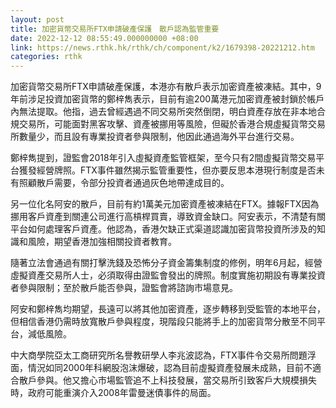 ```yaml
---
layout: post
title: 加密貨幣交易所FTX申請破產保護　散戶認為監管重要
date: 2022-12-12 08:55:49.000000000 +08:00
link: https://news.rthk.hk/rthk/ch/component/k2/1679398-20221212.htm
categories: rthk
---
```


加密貨幣交易所FTX申請破產保護，本港亦有散戶表示加密資產被凍結。其中，9年前涉足投資加密貨幣的鄭梓雋表示，目前有逾200萬港元加密資產被封鎖於帳戶內無法提取。他指，過去曾經遇過不同交易所突然倒閉，明白資產存放在非本地合規交易所，可能面對黑客攻擊、資產被挪用等風險，但礙於香港合規虛擬貨幣交易所數量少，而且設有專業投資者參與限制，他因此通過海外平台進行交易。

鄭梓雋提到，證監會2018年引入虛擬資產監管框架，至今只有2間虛擬貨幣交易平台獲發經營牌照。FTX事件雖然揭示監管重要性，但亦要反思本港現行制度是否未有照顧散戶需要，令部分投資者通過灰色地帶達成目的。

另一位化名阿安的散戶，目前有約1萬美元加密資產被凍結在FTX。據報FTX因為挪用客戶資產到關連公司進行高槓桿買賣，導致資金缺口。阿安表示，不清楚有關平台如何處理客戶資產。他認為，香港欠缺正式渠道認識加密貨幣投資所涉及的知識和風險，期望香港加強相關投資者教育。

隨著立法會通過有關打擊洗錢及恐怖分子資金籌集制度的修例，明年6月起，經營虛擬資產交易所人士，必須取得由證監會發出的牌照。制度實施初期設有專業投資者參與限制；至於散戶能否參與，證監會將諮詢市場意見。

阿安和鄭梓雋均期望，長遠可以將其他加密資產，逐步轉移到受監管的本地平台，但相信香港仍需時放寬散戶參與程度，現階段只能將手上的加密貨幣分散至不同平台，減低風險。

中大商學院亞太工商研究所名譽教研學人李兆波認為，FTX事件令交易所問題浮面，情況如同2000年科網股泡沫爆破，認為目前虛擬資產發展未成熟，目前不適合散戶參與。他又擔心市場監管追不上科技發展，當交易所引致客戶大規模損失時，政府可能重演介入2008年雷曼迷債事件的局面。
